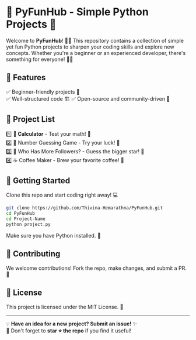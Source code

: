 # 🚀 PyFunHub - Simple Python Projects 🎯  

Welcome to **PyFunHub**! 🐍✨ This repository contains a collection of simple yet fun Python projects to sharpen your coding skills and explore new concepts. 
Whether you're a beginner or an experienced developer, there's something for everyone! 🚀💡  

## 🌟 Features  
✅ Beginner-friendly projects 🎈  
✅ Well-structured code 🏗️ 
✅ Open-source and community-driven 🤝  

## 📂 Project List  
1️⃣ **🔢 Calculator** - Test your math! 🎲  
2️⃣ 🎯 Number Guessing Game - Try your luck! 🔢  
3️⃣ 👥 Who Has More Followers? - Guess the bigger star! 🌟                          
4️⃣ ☕ Coffee Maker - Brew your favorite coffee! 🍩

## 🚀 Getting Started  
Clone this repo and start coding right away! 💻  
```sh
git clone https://github.com/Thivina-Hemarathna/PyFunHub.git
cd PyFunHub
cd Project-Name
python project.py
```
Make sure you have Python installed. 🐍  

## 🤝 Contributing  
We welcome contributions! Fork the repo, make changes, and submit a PR. 🚀  

## 📜 License  
This project is licensed under the MIT License. 📜  

---
💡 **Have an idea for a new project? Submit an issue!** ✨  
💙 Don't forget to **star ⭐ the repo** if you find it useful!  
